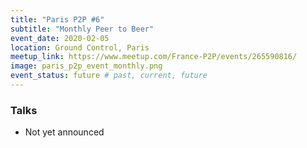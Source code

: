 ```yaml
---
title: "Paris P2P #6"
subtitle: "Monthly Peer to Beer"
event_date: 2020-02-05
location: Ground Control, Paris
meetup_link: https://www.meetup.com/France-P2P/events/265590816/
image: paris_p2p_event_monthly.png
event_status: future # past, current, future
---
```


### <i class="far fa-presentation"></i> Talks

* Not yet announced
